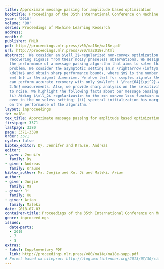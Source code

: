 ```yaml
---
title: Approximate message passing for amplitude based optimization
booktitle: Proceedings of the 35th International Conference on Machine Learning
year: '2018'
volume: '80'
series: Proceedings of Machine Learning Research
address: 
month: 0
publisher: PMLR
pdf: http://proceedings.mlr.press/v80/ma18e/ma18e.pdf
url: http://proceedings.mlr.press/v80/ma2018e.html
abstract: 'We consider an $\ell_2$-regularized non-convex optimization problem for
  recovering signals from their noisy phaseless observations. We design and study
  the performance of a message passing algorithm that aims to solve this optimization
  problem. We consider the asymptotic setting $m,n \rightarrow \infty$, $m/n \rightarrow
  \delta$ and obtain sharp performance bounds, where $m$ is the number of measurements
  and $n$ is the signal dimension. We show that for complex signals the algorithm
  can perform accurate recovery with only $m=\left ( \frac{64}{\pi^2}-4\right)n\approx
  2.5n$ measurements. Also, we provide sharp analysis on the sensitivity of the algorithm
  to noise. We highlight the following facts about our message passing algorithm:
  (i) Adding $\ell_2$ regularization to the non-convex loss function can be beneficial
  even in the noiseless setting; (ii) spectral initialization has marginal impact
  on the performance of the algorithm.'
layout: inproceedings
id: ma18e
tex_title: Approximate message passing for amplitude based optimization
firstpage: 3371
lastpage: 3380
page: 3371-3380
order: 3371
cycles: false
bibtex_editor: Dy, Jennifer and Krause, Andreas
editor:
- given: Jennifer
  family: Dy
- given: Andreas
  family: Krause
bibtex_author: Ma, Junjie and Xu, Ji and Maleki, Arian
author:
- given: Junjie
  family: Ma
- given: Ji
  family: Xu
- given: Arian
  family: Maleki
date: 2018-07-03
container-title: Proceedings of the 35th International Conference on Machine Learning
genre: inproceedings
issued:
  date-parts:
  - 2018
  - 7
  - 3
extras:
- label: Supplementary PDF
  link: http://proceedings.mlr.press/v80/ma18e/ma18e-supp.pdf
# Format based on citeproc: http://blog.martinfenner.org/2013/07/30/citeproc-yaml-for-bibliographies/
---
```

